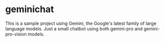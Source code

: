 # geminichat

This is a sample project using Gemini, the Google's latest family of large language models.
Just a small chatbot using both gemini-pro and gemini-pro-vision models.